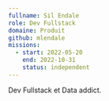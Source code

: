 ```yaml
---
fullname: Sil Endale
role: Dev Fullstack
domaine: Produit
github: mlendale
missions:
  - start: 2022-05-20
    end: 2022-10-31
    status: independent
---
```

Dev Fullstack et Data addict.